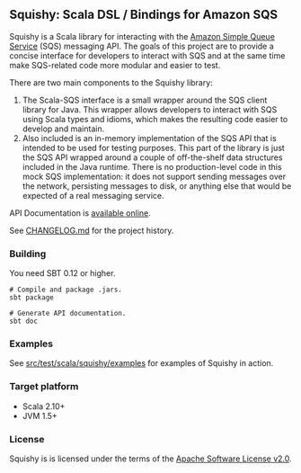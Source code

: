 Squishy: Scala DSL / Bindings for Amazon SQS
--------------------------------------------

Squishy is a Scala library for interacting with the [Amazon Simple Queue Service](http://aws.amazon.com/sqs/) (SQS)
messaging API. The goals of this project are to provide a concise interface for developers to interact with SQS and at
the same time make SQS-related code more modular and easier to test.

There are two main components to the Squishy library:

 1. The Scala-SQS interface is a small wrapper around the SQS client library for Java. This wrapper allows developers to
    interact with SQS using Scala types and idioms, which makes the resulting code easier to develop and maintain.
 2. Also included is an in-memory implementation of the SQS API that is intended to be used for testing purposes. This
    part of the library is just the SQS API wrapped around a couple of off-the-shelf data structures included in the
    Java runtime. There is no production-level code in this mock SQS implementation: it does not support sending
    messages over the network, persisting messages to disk, or anything else that would be expected of a real messaging
    service.
    
API Documentation is [available online](http://lpryor.github.io/squishy/#squishy.package).

See [CHANGELOG.md](CHANGELOG.md) for the project history.

### Building ###

You need SBT 0.12 or higher.

    # Compile and package .jars.
    sbt package

    # Generate API documentation.
    sbt doc

### Examples ###

See [src/test/scala/squishy/examples](src/test/scala/squishy/examples) for examples of Squishy in action.

### Target platform ###

* Scala 2.10+
* JVM 1.5+

### License ###

Squishy is is licensed under the terms of the
[Apache Software License v2.0](http://www.apache.org/licenses/LICENSE-2.0.html).

